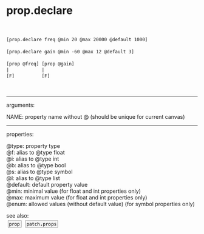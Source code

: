 # prop.declare

```


[prop.declare freq @min 20 @max 20000 @default 1000]

[prop.declare gain @min -60 @max 12 @default 3]

[prop @freq] [prop @gain]
|            |
[F]          [F]

            
```
---
arguments:

NAME: property name without @ (should be unique for
            current canvas)<br>

---
properties:

@type: property type<br>
@f: alias to @type float<br>
@i: alias to @type int<br>
@b: alias to @type bool<br>
@s: alias to @type symbol<br>
@l: alias to @type list<br>
@default: default property value<br>
@min: minimal value (for float and
            int properties only)<br>
@max: maximum value (for float and
            int properties only)<br>
@enum: allowed values (without default value) (for symbol
            properties only)<br>

see also:<br>
![prop](img/object_prop.png)
![patch.props](img/object_patch.props.png)
